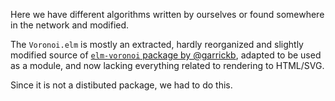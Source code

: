 Here we have different algorithms written by ourselves or found somewhere in the network and modified.

The `Voronoi.elm` is mostly an extracted, hardly reorganized and slightly modified source of [`elm-voronoi` package by @garrickb](https://github.com/garrickb/elm-voronoi),
adapted to be used as a module, and now lacking everything related to rendering to HTML/SVG.

Since it is not a distibuted package, we had to do this.
